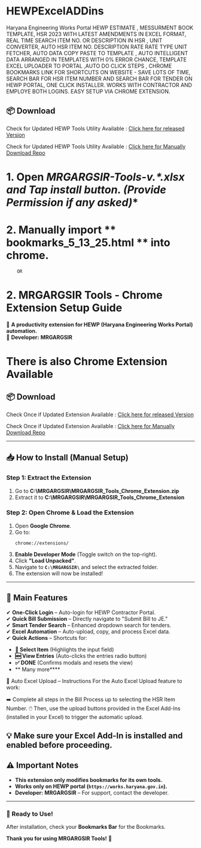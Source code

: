 # HEWPExcelADDins
Haryana Engineering Works Portal 
HEWP ESTIMATE , MESSURMENT BOOK TEMPLATE, HSR 2023 WITH LATEST AMENDMENTS IN EXCEL FORMAT, REAL TIME SEARCH ITEM NO. OR DESCRIPTION IN HSR ,  UNIT CONVERTER, AUTO HSR ITEM NO. DESCRIPTION RATE RATE TYPE UNIT FETCHER, AUTO DATA COPY PASTE TO TEMPLATE , AUTO INTELLIGENT DATA ARRANGED IN TEMPLATES WITH 0% ERROR CHANCE, TEMPLATE EXCEL UPLOADER TO PORTAL ,AUTO DO CLICK STEPS , CHROME BOOKMARKS LINK FOR SHORTCUTS ON WEBSITE - SAVE LOTS OF TIME, SEARCH BAR FOR HSR ITEM NUMBER AND SEARCH BAR FOR TENDER ON HEWP PORTAL, ONE CLICK INSTALLER. WORKS WITH CONTRACTOR AND EMPLOYE BOTH LOGINS. EASY SETUP VIA CHROME EXTENSION.

## 📦 Download

Check for Updated HEWP Tools Utility Available : [Click here for released Version](https://github.com/mrgargsir/HEWPExcelADDins/releases/latest)

Check for Updated HEWP Tools Utility Available : [Click here for Manually Download Repo](https://github.com/mrgargsir/HEWPExcelADDins/)


# 1. Open **MRGARGSIR-Tools-v*.*.xlsx and Tap install button. (Provide Permission if any asked)**

# 2. Manually import ** bookmarks_5_13_25.html ** into chrome.

		OR

# 2. **MRGARGSIR Tools - Chrome Extension Setup Guide**  

🚀 **A productivity extension for HEWP (Haryana Engineering Works Portal) automation.**  
📌 **Developer:** **MRGARGSIR**  

# There is also Chrome Extension Available
## 📦 Download
	
 Check Once if Updated Extension Available : [Click here for released Version](https://github.com/mrgargsir/HEWPContractorextension/releases/latest)
 
 Check Once if Updated Extension Available : [Click here for Manually Download Repo](https://github.com/mrgargsir/HEWPContractorextension)
 
---

## **📥 How to Install (Manual Setup)**  

### **Step 1: Extract the Extension**  
1. Go to  **C:\MRGARGSIR\MRGARGSIR_Tools_Chrome_Extension.zip**   
2. Extract it to **C:\MRGARGSIR\MRGARGSIR_Tools_Chrome_Extension**

### **Step 2: Open Chrome & Load the Extension**  
1. Open **Google Chrome**.  
2. Go to:  
   ```
   chrome://extensions/
   ```  
3. **Enable Developer Mode** (Toggle switch on the top-right).  
4. Click **"Load Unpacked"**.  
5. Navigate to **`C:\MRGARGSIR\`** and select the extracted folder.  
6. The extension will now be installed!  

---

## **🔧 Main Features**  

✔ **One-Click Login** – Auto-login for HEWP Contractor Portal.  
✔ **Quick Bill Submission** – Directly navigate to "Submit Bill to JE."  
✔ **Smart Tender Search** – Enhanced dropdown search for tenders.  
✔ **Excel Automation** – Auto-upload, copy, and process Excel data.  
✔ **Quick Actions** – Shortcuts for:  
   - **🎯 Select Item** (Highlights the input field)  
   - **🆕 View Entries** (Auto-clicks the entries radio button)  
   - **✅ DONE** (Confirms modals and resets the view)
   - ** Many more****
     
📝 Auto Excel Upload – Instructions
For the Auto Excel Upload feature to work:

➡️ Complete all steps in the Bill Process up to selecting the HSR Item Number.
🖱️ Then, use the upload buttons provided in the Excel Add-Ins (installed in your Excel) to trigger the automatic upload.

💡 Make sure your Excel Add-In is installed and enabled before proceeding.
---

## **⚠️ Important Notes**  
- **This extension only modifies bookmarks for its own tools.**  
- **Works only on HEWP portal (`https://works.haryana.gov.in`).**  
- **Developer:** **MRGARGSIR** – For support, contact the developer.  

---

### **🎉 Ready to Use!**  
After installation, check your **Bookmarks Bar** for the Bookmarks.  

**Thank you for using MRGARGSIR Tools!** 🚀
